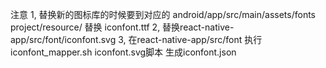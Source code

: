 
  注意
  1, 替换新的图标库的时候要到对应的
     android/app/src/main/assets/fonts
     project/resource/
     替换 iconfont.ttf
  2, 替换react-native-app/src/font/iconfont.svg
  3, 在react-native-app/src/font 执行iconfont_mapper.sh iconfont.svg脚本 生成iconfont.json